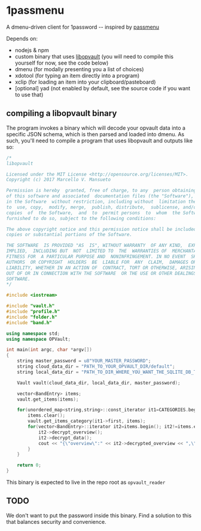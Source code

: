# 1passmenu

A dmenu-driven client for 1password -- inspired by [passmenu](https://github.com/cdown/passmenu)

Depends on:

* nodejs & npm
* custom binary that uses [libopvault](https://github.com/torshind/libopvault) (you will need to compile this yourself for now, see the code below)
* dmenu (for modally presenting you a list of choices)
* xdotool (for typing an item directly into a program)
* xclip (for loading an item into your clipboard/pasteboard)
* [optional] yad (not enabled by default, see the source code if you want to use that)

## compiling a libopvault binary

The program invokes a binary which will decode your opvault data into a specific JSON schema,
which is then parsed and loaded into dmenu. As such, you'll need to compile a program that
uses libopvault and outputs like so:

```c++
/*
libopvault

Licensed under the MIT License <http://opensource.org/licenses/MIT>.
Copyright (c) 2017 Marcello V. Mansueto

Permission is hereby  granted, free of charge, to any  person obtaining a copy
of this software and associated  documentation files (the "Software"), to deal
in the Software  without restriction, including without  limitation the rights
to  use, copy,  modify, merge,  publish, distribute,  sublicense, and/or  sell
copies  of  the Software,  and  to  permit persons  to  whom  the Software  is
furnished to do so, subject to the following conditions:

The above copyright notice and this permission notice shall be included in all
copies or substantial portions of the Software.

THE SOFTWARE  IS PROVIDED "AS  IS", WITHOUT WARRANTY  OF ANY KIND,  EXPRESS OR
IMPLIED,  INCLUDING BUT  NOT  LIMITED TO  THE  WARRANTIES OF  MERCHANTABILITY,
FITNESS FOR  A PARTICULAR PURPOSE AND  NONINFRINGEMENT. IN NO EVENT  SHALL THE
AUTHORS  OR COPYRIGHT  HOLDERS  BE  LIABLE FOR  ANY  CLAIM,  DAMAGES OR  OTHER
LIABILITY, WHETHER IN AN ACTION OF  CONTRACT, TORT OR OTHERWISE, ARISING FROM,
OUT OF OR IN CONNECTION WITH THE SOFTWARE  OR THE USE OR OTHER DEALINGS IN THE
SOFTWARE.
*/

#include <iostream>

#include "vault.h"
#include "profile.h"
#include "folder.h"
#include "band.h"

using namespace std;
using namespace OPVault;

int main(int argc, char *argv[])
{
    string master_password = u8"YOUR_MASTER_PASSWORD";
    string cloud_data_dir = "PATH_TO_YOUR_OPVAULT_DIR/default";
    string local_data_dir = "PATH_TO_DIR_WHERE_YOU_WANT_THE_SQLITE_DB_TO_LIVE";

    Vault vault(cloud_data_dir, local_data_dir, master_password);

    vector<BandEntry> items;
    vault.get_items(items);

    for(unordered_map<string,string>::const_iterator it1=CATEGORIES.begin(); it1!=CATEGORIES.end(); ++it1) {
        items.clear();
        vault.get_items_category(it1->first, items);
        for(vector<BandEntry>::iterator it2=items.begin(); it2!=items.end(); ++it2) {
            it2->decrypt_overview();
            it2->decrypt_data();
            cout << "{\"overview\":" << it2->decrypted_overview << ",\"data\":" << it2->decrypted_data << "}" << endl;
        }
    }

    return 0;
}
```

This binary is expected to live in the repo root as `opvault_reader`

## TODO

We don't want to put the password inside this binary. Find a solution to this that balances security and convenience.
